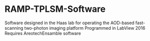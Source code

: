 # RAMP-TPLSM-Software

Software designed in the Haas lab for operating the AOD-based fast-scanning two-photon imaging platform
Programmed in LabView 2016
Requires AreotechEnsamble software
